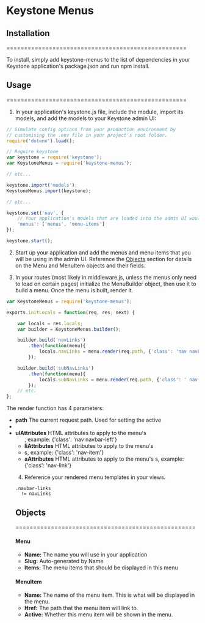 # Keystone Menus


## Installation
===================================================

To install, simply add keystone-menus to the list of dependencies in your Keystone application's package.json and run npm install.


## Usage
===================================================

1. In your application's keystone.js file, include the module, import its models, and add the models to your Keystone admin UI:

```js
// Simulate config options from your production environment by
// customising the .env file in your project's root folder.
require('dotenv').load();

// Require keystone
var keystone = require('keystone');
var KeystoneMenus = require('keystone-menus');

// etc...

keystone.import('models');
KeystoneMenus.import(keystone);

// etc...

keystone.set('nav', {
	// Your application's models that are loaded into the admin UI would be here.
	'menus': ['menus', 'menu-items']
});

keystone.start();
```

2. Start up your application and add the menus and menu items that you will be using in the admin UI. Reference the [Objects](#Objects) section for details on the Menu and MenuItem objects and their fields.

3. In your routes (most likely in middleware.js, unless the menus only need to load on certain pages) initialize the MenuBuilder object, then use it to build a menu. Once the menu is built, render it.

```js
var KeystoneMenus = require('keystone-menus');

exports.initLocals = function(req, res, next) {

	var locals = res.locals;
	var builder = KeystoneMenus.builder();

	builder.build('navLinks')
		.then(function(menu){
			locals.navLinks = menu.render(req.path, {'class': 'nav navbar-left visible-md-block visible-lg-block'}, {}, {});
		});

	builder.build('subNavLinks')
		.then(function(menu){
			locals.subNavLinks = menu.render(req.path, {'class': ' nav navbar-right visible-md-block visible-lg-block'}, {}, {});
		});
	// etc.
};
```

The render function has 4 parameters:
* **path** The current request path. Used for setting the active <li>
* **ulAttributes** HTML attributes to apply to the menu's <ul>, example: {'class': 'nav navbar-left'}
* **liAttributes** HTML attributes to apply to the menu's <li>s, example: {'class': 'nav-item'}
* **aAttributes** HTML attributes to apply to the menu's <a>s, example: {'class': 'nav-link'}

4. Reference your rendered menu templates in your views.

```jade
.navbar-links
  != navLinks
```

## Objects
===================================================

#### Menu
* **Name:** The name you will use in your application
* **Slug:** Auto-generated by Name
* **Items:** The menu items that should be displayed in this menu

#### MenuItem
* **Name:** The name of the menu item. This is what will be displayed in the menu.
* **Href:** The path that the menu item will link to.
* **Active:** Whether this menu item will be shown in the menu.
